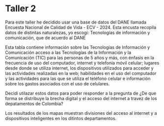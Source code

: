 # Taller 2

Para este taller he decidido usar una base de datos del DANE llamada Encuesta Nacional de Calidad de Vida - ECV - 2024. 
Esta encusta recopila datos de distintas naturalezas, yo escogi: Tecnologías de información y comunicación, que de acuerdo al DANE

Esta tabla contiene información sobre las Tecnologías de Información y Comunicación acceso a las Tecnologías de la Información y la Comunicación (TIC) para las personas de 5 años y más, con énfasis en la frecuencia de uso del computador, internet y telefonía móvil celular; lugares desde donde se utiliza internet, los dispositivos utilizados para acceder y las actividades realizadas en la web; habilidades en el uso del computador y las actividades para las que se utiliza el teléfono celular e información sobre los gastos asociados con el uso de celulares.

Decidi utilazar estos datos para poder responder a la pregunta de ¿De que forma se distribuye la brecha digital y el acceso del internet a travez de los depatamentos de Colombia?

Los resultados de los mapas muestran divisiones del acceso al internet y a dispositivos inteligentes en los ditintos departamentos. 

```{tableofcontents}
```
